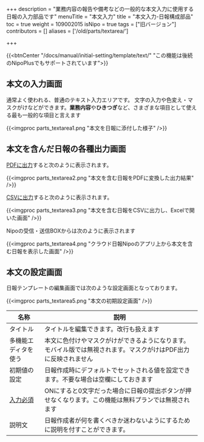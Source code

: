 +++
description = "業務内容の報告や備考などの一般的な本文入力に使用する日報の入力部品です"
menuTitle = "本文入力"
title = "本文入力-日報構成部品"
toc = true
weight = 109002015
isNipo = true
tags = ["旧バージョン"]
contributors = []
aliases = ['/old/parts/textarea/']

+++

{{<btnCenter "/docs/manual/initial-setting/template/text/" "この機能は後続のNipoPlusでもサポートされています">}}

## 本文の入力画面

通常よく使われる、普通のテキスト入力エリアです。
文字の入力や色変え・マスクがけなどができます。**業務内容**や**ひきつぎ**など、さまざまな項目として使える最も一般的な項目と言えます

{{<imgproc parts_textarea1.png "本文を日報に添付した様子" />}}

## 本文を含んだ日報の各種出力画面

[PDFに出力](/old/manual/pdf/)すると次のように表示されます。

{{<imgproc parts_textarea2.png "本文を含む日報をPDFに変換した出力結果" />}}

[CSVに出力](/old/manual/analytics/)すると次のように表示されます。

{{<imgproc parts_textarea3.png "本文を含む日報をCSVに出力し、Excelで開いた画面" />}}

Nipoの受信・送信BOXからは次のように表示されます

{{<imgproc parts_textarea4.png "クラウド日報Nipoのアプリ上から本文を含む日報を表示した画面" />}}

## 本文の設定画面

日報テンプレートの編集画面では次のような設定画面となっております。

{{<imgproc parts_textarea5.png "本文の初期設定画面" />}}

|名称|説明|
|---|---|
|タイトル|タイトルを編集できます。改行も扱えます|
|多機能エディタを使う|本文に色付けやマスクがけができるようになります。モバイル版では無視されます。マスクがけはPDF出力に反映されません|
|初期値の設定|日報作成時にデフォルトでセットされる値を設定できます。不要な場合は空欄にしておきます|
|[入力必須](/tips/required/)|ONにすると0文字だった場合に日報の提出ボタンが押せなくなります。この機能は無料プランでは無視されます|
|説明文|日報作成者が何を書くべきか迷わないようにするために説明を付すことができます。|
